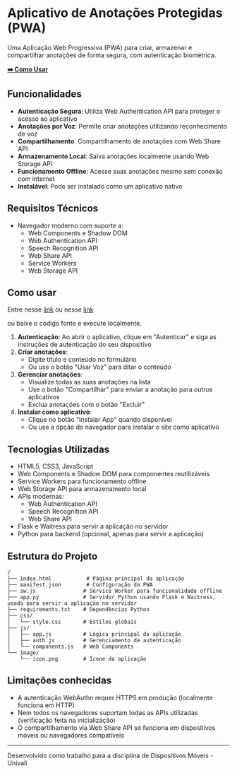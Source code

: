 # Aplicativo de Anotações Protegidas (PWA)

Uma Aplicação Web Progressiva (PWA) para criar, armazenar e compartilhar anotações de forma segura, com autenticação biométrica.

**[➡️ Como Usar](#como-usar)**

## Funcionalidades

- **Autenticação Segura**: Utiliza Web Authentication API para proteger o acesso ao aplicativo
- **Anotações por Voz**: Permite criar anotações utilizando reconhecimento de voz
- **Compartilhamento**: Compartilhamento de anotações com Web Share API
- **Armazenamento Local**: Salva anotações localmente usando Web Storage API
- **Funcionamento Offline**: Acesse suas anotações mesmo sem conexão com internet
- **Instalável**: Pode ser instalado como um aplicativo nativo

## Requisitos Técnicos

- Navegador moderno com suporte a:
  - Web Components e Shadow DOM
  - Web Authentication API
  - Speech Recognition API
  - Web Share API
  - Service Workers
  - Web Storage API

## Como usar

Entre nesse [link](https://anotacoes.squareweb.app/) ou nesse [link](https://matheushmafra.github.io/atividadem1_dispositivos_moveis/)

ou baixe o código fonte e execute localmente.

1. **Autenticação**: Ao abrir o aplicativo, clique em "Autenticar" e siga as instruções de autenticação do seu dispositivo
2. **Criar anotações**:
   - Digite título e conteúdo no formulário
   - Ou use o botão "Usar Voz" para ditar o conteúdo
3. **Gerenciar anotações**:
   - Visualize todas as suas anotações na lista
   - Use o botão "Compartilhar" para enviar a anotação para outros aplicativos
   - Exclua anotações com o botão "Excluir"
4. **Instalar como aplicativo**:
   - Clique no botão "Instalar App" quando disponível
   - Ou use a opção do navegador para instalar o site como aplicativo

## Tecnologias Utilizadas

- HTML5, CSS3, JavaScript
- Web Components e Shadow DOM para componentes reutilizáveis
- Service Workers para funcionamento offline
- Web Storage API para armazenamento local
- APIs modernas:
  - Web Authentication API
  - Speech Recognition API
  - Web Share API
- Flask e Waitress para servir a aplicação no servidor
- Python para backend (opcional, apenas para servir a aplicação)

## Estrutura do Projeto

```text
/
├── index.html           # Página principal da aplicação
├── manifest.json        # Configuração da PWA
├── sw.js               # Service Worker para funcionalidade offline
├── app.py              # Servidor Python usando Flask e Waitress, usado para servir a aplicação no servidor
├── requirements.txt    # Dependências Python
├── css/
│   └── style.css       # Estilos globais
├── js/
│   ├── app.js          # Lógica principal da aplicação
│   ├── auth.js         # Gerenciamento de autenticação
│   └── components.js   # Web Components
└── image/
    └── icon.png        # Ícone da aplicação
```

## Limitações conhecidas

- A autenticação WebAuthn requer HTTPS em produção (localmente funciona em HTTP)
- Nem todos os navegadores suportam todas as APIs utilizadas (verificação feita na inicialização)
- O compartilhamento via Web Share API só funciona em dispositivos móveis ou navegadores compatíveis

---

Desenvolvido como trabalho para a disciplina de Dispositivos Móveis - Univali
